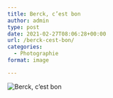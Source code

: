 ```yaml
---
title: Berck, c’est bon
author: admin
type: post
date: 2021-02-27T08:06:28+00:00
url: /berck-cest-bon/
categories:
  - Photographie
format: image

---
```

![Berck, c’est bon](./dsc7359.jpg)